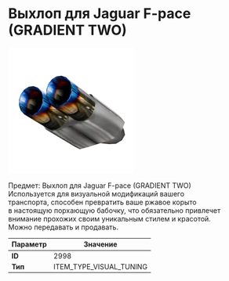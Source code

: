 # Выхлоп для Jaguar F-pace (GRADIENT TWO)

![Item Image](../img/2998.webp?raw=true)

Предмет: Выхлоп для Jaguar F-pace (GRADIENT TWO)<br>Используется для визуальной модификаций вашего<br>транспорта, способен превратить ваше ржавое корыто<br>в настоящую порхающую бабочку, что обязательно привлечет<br>внимание прохожих своим уникальным стилем и красотой.<br>Можно передавать и продавать.


| Параметр | Значение |
|----------|----------|
| **ID** | 2998 |
| **Тип** | ITEM_TYPE_VISUAL_TUNING |


